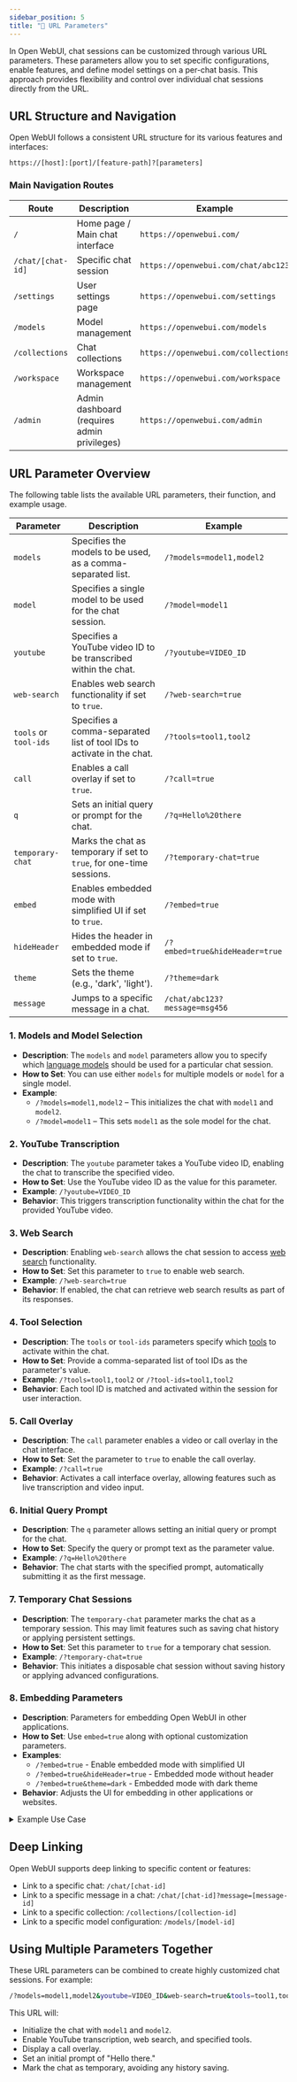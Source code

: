 ```yaml
---
sidebar_position: 5
title: "🔗 URL Parameters"
---
```


In Open WebUI, chat sessions can be customized through various URL parameters. These parameters allow you to set specific configurations, enable features, and define model settings on a per-chat basis. This approach provides flexibility and control over individual chat sessions directly from the URL.

## URL Structure and Navigation

Open WebUI follows a consistent URL structure for its various features and interfaces:

```
https://[host]:[port]/[feature-path]?[parameters]
```

### Main Navigation Routes

| **Route** | **Description** | **Example** |
|-----------|-----------------|-------------|
| `/` | Home page / Main chat interface | `https://openwebui.com/` |
| `/chat/[chat-id]` | Specific chat session | `https://openwebui.com/chat/abc123` |
| `/settings` | User settings page | `https://openwebui.com/settings` |
| `/models` | Model management | `https://openwebui.com/models` |
| `/collections` | Chat collections | `https://openwebui.com/collections` |
| `/workspace` | Workspace management | `https://openwebui.com/workspace` |
| `/admin` | Admin dashboard (requires admin privileges) | `https://openwebui.com/admin` |

## URL Parameter Overview

The following table lists the available URL parameters, their function, and example usage.

| **Parameter**      | **Description**                                                                  | **Example**                          |
|-----------------------|----------------------------------------------------------------------------------|--------------------------------------------------------|
| `models`           | Specifies the models to be used, as a comma-separated list.                     | `/?models=model1,model2`         |
| `model`            | Specifies a single model to be used for the chat session.                       | `/?model=model1`                 |
| `youtube`          | Specifies a YouTube video ID to be transcribed within the chat.                 | `/?youtube=VIDEO_ID`             |
| `web-search`       | Enables web search functionality if set to `true`.                              | `/?web-search=true`              |
| `tools` or `tool-ids` | Specifies a comma-separated list of tool IDs to activate in the chat.          | `/?tools=tool1,tool2`            |
| `call`             | Enables a call overlay if set to `true`.                                        | `/?call=true`                    |
| `q`                | Sets an initial query or prompt for the chat.                                   | `/?q=Hello%20there`              |
| `temporary-chat`   | Marks the chat as temporary if set to `true`, for one-time sessions.            | `/?temporary-chat=true`          |
| `embed`            | Enables embedded mode with simplified UI if set to `true`.                      | `/?embed=true`                   |
| `hideHeader`       | Hides the header in embedded mode if set to `true`.                            | `/?embed=true&hideHeader=true`   |
| `theme`            | Sets the theme (e.g., 'dark', 'light').                                        | `/?theme=dark`                   |
| `message`          | Jumps to a specific message in a chat.                                         | `/chat/abc123?message=msg456`    |

### 1. **Models and Model Selection**

- **Description**: The `models` and `model` parameters allow you to specify which [language models](/features/workspace/models.md) should be used for a particular chat session.
- **How to Set**: You can use either `models` for multiple models or `model` for a single model.
- **Example**:
  - `/?models=model1,model2` – This initializes the chat with `model1` and `model2`.
  - `/?model=model1` – This sets `model1` as the sole model for the chat.

### 2. **YouTube Transcription**

- **Description**: The `youtube` parameter takes a YouTube video ID, enabling the chat to transcribe the specified video.
- **How to Set**: Use the YouTube video ID as the value for this parameter.
- **Example**: `/?youtube=VIDEO_ID`
- **Behavior**: This triggers transcription functionality within the chat for the provided YouTube video.

### 3. **Web Search**

- **Description**: Enabling `web-search` allows the chat session to access [web search](/category/-web-search) functionality.
- **How to Set**: Set this parameter to `true` to enable web search.
- **Example**: `/?web-search=true`
- **Behavior**: If enabled, the chat can retrieve web search results as part of its responses.

### 4. **Tool Selection**

- **Description**: The `tools` or `tool-ids` parameters specify which [tools](/features/plugin/tools) to activate within the chat.
- **How to Set**: Provide a comma-separated list of tool IDs as the parameter's value.
- **Example**: `/?tools=tool1,tool2` or `/?tool-ids=tool1,tool2`
- **Behavior**: Each tool ID is matched and activated within the session for user interaction.

### 5. **Call Overlay**

- **Description**: The `call` parameter enables a video or call overlay in the chat interface.
- **How to Set**: Set the parameter to `true` to enable the call overlay.
- **Example**: `/?call=true`
- **Behavior**: Activates a call interface overlay, allowing features such as live transcription and video input.

### 6. **Initial Query Prompt**

- **Description**: The `q` parameter allows setting an initial query or prompt for the chat.
- **How to Set**: Specify the query or prompt text as the parameter value.
- **Example**: `/?q=Hello%20there`
- **Behavior**: The chat starts with the specified prompt, automatically submitting it as the first message.

### 7. **Temporary Chat Sessions**

- **Description**: The `temporary-chat` parameter marks the chat as a temporary session. This may limit features such as saving chat history or applying persistent settings.
- **How to Set**: Set this parameter to `true` for a temporary chat session.
- **Example**: `/?temporary-chat=true`
- **Behavior**: This initiates a disposable chat session without saving history or applying advanced configurations.

### 8. **Embedding Parameters**

- **Description**: Parameters for embedding Open WebUI in other applications.
- **How to Set**: Use `embed=true` along with optional customization parameters.
- **Examples**:
  - `/?embed=true` - Enable embedded mode with simplified UI
  - `/?embed=true&hideHeader=true` - Embedded mode without header
  - `/?embed=true&theme=dark` - Embedded mode with dark theme
- **Behavior**: Adjusts the UI for embedding in other applications or websites.

<details>
<summary>Example Use Case</summary>
:::tip **Temporary Chat Session**
Suppose a user wants to initiate a quick chat session without saving the history. They can do so by setting `temporary-chat=true` in the URL. This provides a disposable chat environment ideal for one-time interactions.
:::
</details>

## Deep Linking

Open WebUI supports deep linking to specific content or features:

- Link to a specific chat: `/chat/[chat-id]`
- Link to a specific message in a chat: `/chat/[chat-id]?message=[message-id]`
- Link to a specific collection: `/collections/[collection-id]`
- Link to a specific model configuration: `/models/[model-id]`

## Using Multiple Parameters Together

These URL parameters can be combined to create highly customized chat sessions. For example:

```bash
/?models=model1,model2&youtube=VIDEO_ID&web-search=true&tools=tool1,tool2&call=true&q=Hello%20there&temporary-chat=true
```

This URL will:

- Initialize the chat with `model1` and `model2`.
- Enable YouTube transcription, web search, and specified tools.
- Display a call overlay.
- Set an initial prompt of "Hello there."
- Mark the chat as temporary, avoiding any history saving.